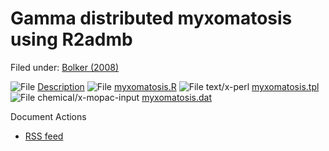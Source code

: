 #  Gamma distributed myxomatosis using R2admb

Filed under:  [Bolker (2008)][1]

![File][2] [Description][3]
![File][4] [myxomatosis.R][5]
![File text/x-perl][4] [myxomatosis.tpl][6]
![File chemical/x-mopac-input][7] [myxomatosis.dat][8]

Document Actions

* [RSS feed][9]

[1]: http://www.admb-project.org/@@search?Subject:list=Bolker (2008)
[2]: http://www.admb-project.org/pdf.png
[3]: gamma-distributed-myxomatosis-using-r2admb/description-1/view.html
[4]: http://www.admb-project.org/application.png
[5]: gamma-distributed-myxomatosis-using-r2admb/myxomatosis.R/view.html
[6]: gamma-distributed-myxomatosis-using-r2admb/myxomatosis.tpl/view.html
[7]: http://www.admb-project.org/unknown.png
[8]: gamma-distributed-myxomatosis-using-r2admb/myxomatosis.dat/view.html
[9]: gamma-distributed-myxomatosis-using-r2admb/RSS ""
